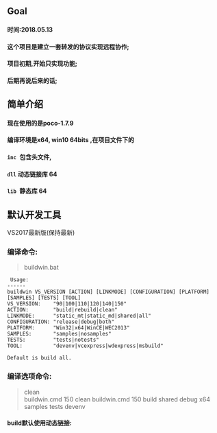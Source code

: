 ## Goal  
  
#### 时间:2018.05.13  
#### 这个项目是建立一套转发的协议实现远程协作;  
#### 项目初期,开始只实现功能;  
#### 后期再说后来的话;  
  
简单介绍  
--------   
#### 现在使用的是poco-1.7.9  
#### 编译环境是x64, win10 64bits ,在项目文件下的  
####  `inc `包含头文件,  
#### `dll` 动态链接库 64  
#### `lib `静态库 64  

默认开发工具     
-----
VS2017最新版(保持最新)  


### 编译命令:  
>buildwin.bat  
```  
 Usage:  
------  
buildwin VS_VERSION [ACTION] [LINKMODE] [CONFIGURATION] [PLATFORM] [SAMPLES] [TESTS] [TOOL]   
VS_VERSION:    "90|100|110|120|140|150"  
ACTION:        "build|rebuild|clean"   
LINKMODE:      "static_mt|static_md|shared|all"  
CONFIGURATION: "release|debug|both"   
PLATFORM:      "Win32|x64|WinCE|WEC2013"   
SAMPLES:       "samples|nosamples"   
TESTS:         "tests|notests"   
TOOL:          "devenv|vcexpress|wdexpress|msbuild"   

Default is build all.  
```    
### 编译选项命令:  
>clean   
>buildwin.cmd 150 clean
>buildwin.cmd 150 build shared debug x64 samples tests  devenv
>

#### build默认使用动态链接:


  